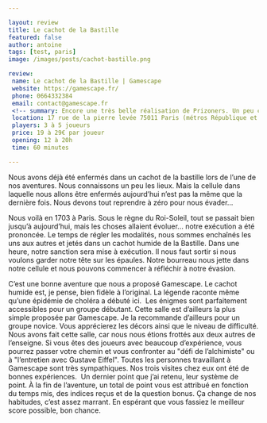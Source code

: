 ```yaml
---

layout: review
title: Le cachot de la Bastille
featured: false
author: antoine
tags: [test, paris]
image: /images/posts/cachot-bastille.png

review:
 name: Le cachot de la Bastille | Gamescape
 website: https://gamescape.fr/
 phone: 0664332384
 email: contact@gamescape.fr
 <!-- summary: Encore une très belle réalisation de Prizoners. Un peu compliquée, mais qui vaut vraiment le détour. -->
 location: 17 rue de la pierre levée 75011 Paris (métros République et Parmentier)
 players: 3 à 5 joueurs
 price: 19 à 29€ par joueur
 opening: 12 à 20h
 time: 60 minutes

---
```


Nous avons déjà été enfermés dans un cachot de la bastille lors de l’une de nos aventures. Nous connaissons un peu les lieux. Mais la cellule dans laquelle nous allons être enfermés aujourd’hui n’est pas la même que la dernière fois. Nous devons tout reprendre à zéro pour nous évader...

Nous voilà en 1703 à Paris. Sous le règne du Roi-Soleil, tout se passait bien jusqu’à aujourd’hui, mais les choses allaient évoluer... notre exécution a été prononcée. Le temps de régler les modalités, nous sommes enchaînés les uns aux autres et jetés dans un cachot humide de la Bastille. Dans une heure, notre sanction sera mise à exécution. Il nous faut sortir si nous voulons garder notre tête sur les épaules. Notre bourreau nous jette dans notre cellule et nous pouvons commencer à réfléchir à notre évasion.

C’est une bonne aventure que nous a proposé Gamescape. Le cachot humide est, je pense, bien fidèle à l’original. La légende raconte même qu’une épidémie de choléra a débuté ici. 
Les énigmes sont parfaitement accessibles pour un groupe débutant. Cette salle est d’ailleurs la plus simple proposée par Gamescape. Je la recommande d’ailleurs pour un groupe novice. Vous apprécierez les décors ainsi que le niveau de difficulté.
Nous avons fait cette salle, car nous nous étions frottés aux deux autres de l’enseigne. Si vous êtes des joueurs avec beaucoup d’expérience, vous pourrez passer votre chemin et vous confronter au "défi de l’alchimiste" ou à "l’entretien avec Gustave Eiffel". Toutes les personnes travaillant à Gamescape sont très sympathiques. Nos trois visites chez eux ont été de bonnes expériences. 
Un dernier point que j’ai retenu, leur système de point. À la fin de l’aventure, un total de point vous est attribué en fonction du temps mis, des indices reçus et de la question bonus. Ça change de nos habitudes, c’est assez marrant.
En espérant que vous fassiez le meilleur score possible, bon chance.
